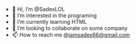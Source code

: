 - 👋 Hi, I’m @SadexLOL
- 👀 I’m interested in the programing
- 🌱 I’m currently learning HTML
- 💞️ I’m looking to collaborate on some company 
- 📫 How to reach me @iamsadex66@gmail.com

<!---
SadexLOL/SadexLOL is a ✨ special ✨ repository because its `README.md` (this file) appears on your GitHub profile.
You can click the Preview link to take a look at your changes.
--->
